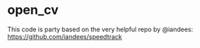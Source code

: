 # open_cv

This code is party based on the very helpful repo by @iandees: https://github.com/iandees/speedtrack
